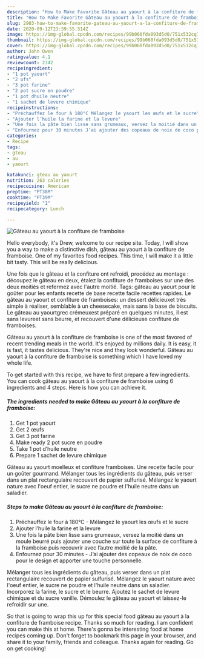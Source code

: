 ```yaml
---
description: "How to Make Favorite Gâteau au yaourt à la confiture de framboise"
title: "How to Make Favorite Gâteau au yaourt à la confiture de framboise"
slug: 2903-how-to-make-favorite-gateau-au-yaourt-a-la-confiture-de-framboise
date: 2020-09-12T23:59:55.514Z
image: https://img-global.cpcdn.com/recipes/99b060fda093d5d0/751x532cq70/gateau-au-yaourt-a-la-confiture-de-framboise-photo-principale-de-la-recette.jpg
thumbnail: https://img-global.cpcdn.com/recipes/99b060fda093d5d0/751x532cq70/gateau-au-yaourt-a-la-confiture-de-framboise-photo-principale-de-la-recette.jpg
cover: https://img-global.cpcdn.com/recipes/99b060fda093d5d0/751x532cq70/gateau-au-yaourt-a-la-confiture-de-framboise-photo-principale-de-la-recette.jpg
author: John Owen
ratingvalue: 4.1
reviewcount: 2342
recipeingredient:
- "1 pot yaourt"
- "2 ufs"
- "3 pot farine"
- "2 pot sucre en poudre"
- "1 pot dhuile neutre"
- "1 sachet de levure chimique"
recipeinstructions:
- "Préchauffez le four à 180°C Mélangez le yaourt les œufs et le sucre"
- "Ajouter l’huile la farine et la levure"
- "Une fois la pâte bien lisse sans grumeaux, versez la moitié dans un moule beurré puis ajouter une couche sur toute la surface de confiture à la framboise puis recouvrir avec l’autre moitié de la pâte."
- "Enfournez pour 30 minutes J’ai ajouter des copeaux de noix de coco pour le design et apporter une touche personnelle."
categories:
- Recipe
tags:
- gteau
- au
- yaourt

katakunci: gteau au yaourt 
nutrition: 263 calories
recipecuisine: American
preptime: "PT38M"
cooktime: "PT39M"
recipeyield: "1"
recipecategory: Lunch

---
```



![Gâteau au yaourt à la confiture de framboise](https://img-global.cpcdn.com/recipes/99b060fda093d5d0/751x532cq70/gateau-au-yaourt-a-la-confiture-de-framboise-photo-principale-de-la-recette.jpg)

Hello everybody, it's Drew, welcome to our recipe site. Today, I will show you a way to make a distinctive dish, gâteau au yaourt à la confiture de framboise. One of my favorites food recipes. This time, I will make it a little bit tasty. This will be really delicious.

Une fois que le gâteau et la confiture ont refroidi, procédez au montage : découpez le gâteau en deux, étalez la confiture de framboises sur une des deux moitiés et refermez avec l&#39;autre moitié. Tags: gâteau au yaourt pour le goûter pour les enfants recette de base recette facile recettes rapides. Le gâteau au yaourt et confiture de framboises: un dessert délicieuxet très simple à réaliser, semblable à un cheesecake, mais sans la base de biscuits. Le gâteau au yaourtgrec crémeuxest préparé en quelques minutes, il est sans levureet sans beurre, et recouvert d&#39;une délicieuse confiture de framboises.

Gâteau au yaourt à la confiture de framboise is one of the most favored of recent trending meals in the world. It's enjoyed by millions daily. It is easy, it is fast, it tastes delicious. They're nice and they look wonderful. Gâteau au yaourt à la confiture de framboise is something which I have loved my whole life.


To get started with this recipe, we have to first prepare a few ingredients. You can cook gâteau au yaourt à la confiture de framboise using 6 ingredients and 4 steps. Here is how you can achieve it.

<!--inarticleads1-->

##### The ingredients needed to make Gâteau au yaourt à la confiture de framboise:

1. Get 1 pot yaourt
1. Get 2 œufs
1. Get 3 pot farine
1. Make ready 2 pot sucre en poudre
1. Take 1 pot d’huile neutre
1. Prepare 1 sachet de levure chimique


Gâteau au yaourt moelleux et confiture framboises. Une recette facile pour un goûter gourmand. Mélanger tous les ingrédients du gâteau, puis verser dans un plat rectangulaire recouvert de papier sulfurisé. Mélangez le yaourt nature avec l&#39;oeuf entier, le sucre ne poudre et l&#39;huile neutre dans un saladier. 

<!--inarticleads2-->

##### Steps to make Gâteau au yaourt à la confiture de framboise:

1. Préchauffez le four à 180°C - Mélangez le yaourt les œufs et le sucre
1. Ajouter l’huile la farine et la levure
1. Une fois la pâte bien lisse sans grumeaux, versez la moitié dans un moule beurré puis ajouter une couche sur toute la surface de confiture à la framboise puis recouvrir avec l’autre moitié de la pâte.
1. Enfournez pour 30 minutes - J’ai ajouter des copeaux de noix de coco pour le design et apporter une touche personnelle.


Mélanger tous les ingrédients du gâteau, puis verser dans un plat rectangulaire recouvert de papier sulfurisé. Mélangez le yaourt nature avec l&#39;oeuf entier, le sucre ne poudre et l&#39;huile neutre dans un saladier. Incorporez la farine, le sucre et le beurre. Ajoutez le sachet de levure chimique et du sucre vanille. Démoulez le gâteau au yaourt et laissez-le refroidir sur une. 

So that is going to wrap this up for this special food gâteau au yaourt à la confiture de framboise recipe. Thanks so much for reading. I am confident you can make this at home. There's gonna be interesting food at home recipes coming up. Don't forget to bookmark this page in your browser, and share it to your family, friends and colleague. Thanks again for reading. Go on get cooking!
